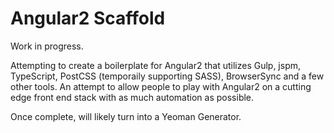 # Angular2 Scaffold

Work in progress.

Attempting to create a boilerplate for Angular2 that utilizes Gulp, jspm, TypeScript, PostCSS (temporaily supporting SASS), BrowserSync and a few other tools.  An attempt to allow people to play with Angular2 on a cutting edge front end stack with as much automation as possible.

Once complete, will likely turn into a Yeoman Generator.
